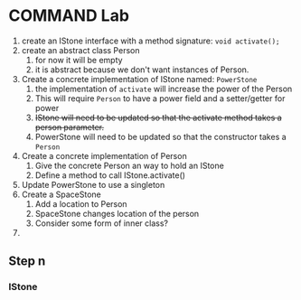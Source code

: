# COMMAND Lab

1. create an IStone interface with a method signature: ```void activate();```
1. create an abstract class Person
   1. for now it will be empty
   1. it is abstract because we don't want instances of Person.
1. Create a concrete implementation of IStone named: ```PowerStone```
   1. the implementation of ```activate``` will increase the power of the Person
   1. This will require ```Person``` to have a power field and a setter/getter for power
   1. <s>IStone will need to be updated so that the activate method takes a person parameter. </s>
   1. PowerStone will need to be updated so that the constructor takes a ```Person```
1. Create a concrete implementation of Person
   1. Give the concrete Person an way to hold an IStone
   1. Define a method to call IStone.activate()
1. Update PowerStone to use a singleton
1. Create a SpaceStone
   1. Add a location to Person
   1. SpaceStone changes location of the person
   1. Consider some form of inner class?
1. 
 ## Step n
   ### IStone
      
